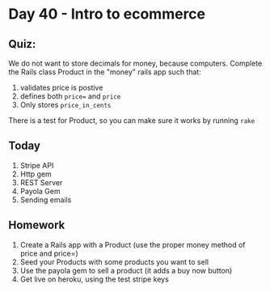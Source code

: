 Day 40 - Intro to ecommerce
===============

Quiz:
----

We do not want to store decimals for money, because computers. Complete the
Rails class Product in the "money" rails app such that:

1. validates price is postive
2. defines both `price=` and `price`
3. Only stores `price_in_cents`

There is a test for Product, so you can make sure it works by running `rake`


Today
-----

1. Stripe API
2. Http gem
3. REST Server
4. Payola Gem
5. Sending emails

Homework
--------

1. Create a Rails app with a Product (use the proper money method of price and
price=)
2. Seed your Products with some products you want to sell
3. Use the payola gem to sell a product (it adds a buy now button)
4. Get live on heroku, using the test stripe keys
